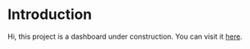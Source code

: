 
# Introduction

Hi, this project is a dashboard under construction. You can visit it [here](https://menawang.github.io/Covid19/). 

